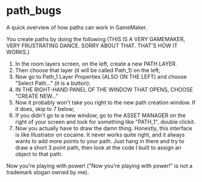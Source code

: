 # path_bugs
A quick overview of how paths can work in GameMaker.

You create paths by doing the following (THIS IS A VERY
GAMEMAKER, VERY FRUSTRATING DANCE.  SORRY ABOUT THAT.  THAT'S HOW IT WORKS.)

1.  In the room layers screen, on the left, create a new PATH LAYER.
2.  Then choose that layer (it will be called Path_1) on the left;
3.  Now go to Path_1 Layer Properties (ALSO ON THE LEFT) and choose "Select Path..." (it is a button):
4.  IN THE RIGHT-HAND PANEL OF THE WINDOW THAT OPENS, CHOOSE "CREATE NEW..."
5.  Now it probably won't take you right to the new path creation window.  If it does, skip to 7 below;
6.  If you didn't go to a new window, go to the ASSET MANAGER on the right of your screen and look for something like "PATH_1", double clickit.
7.  Now you actually have to draw the damn thing.  Honestly, this interface is like Illustrator on cocaine.  It never works quite right, and it always wants to add more points to your path.  Just hang in there and try to draw a short 3 point path, then look at the code I built to assign an object to that path.

Now you're playing with power! ("Now you're playing with power!" is not a trademark slogan owned by me).
